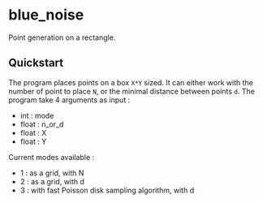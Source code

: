 # blue_noise

Point generation on a rectangle.

## Quickstart

The program places points on a box `X*Y` sized. It can either work with the number of point to place `N`, or the minimal distance between points `d`. 
The program take 4 arguments as input :
- int : mode
- float : n_or_d
- float : X
- float : Y

Current modes available :
- 1 : as a grid, with N
- 2 : as a grid, with d
- 3 : with fast Poisson disk sampling algorithm, with d